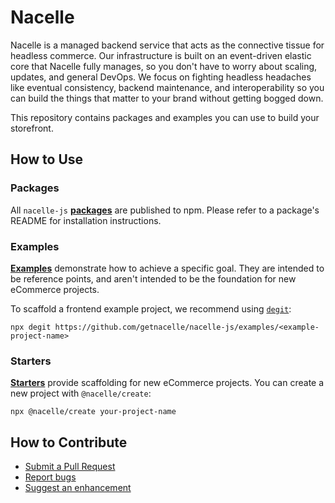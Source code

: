# Nacelle

Nacelle is a managed backend service that acts as the connective tissue for headless commerce. Our infrastructure is built on an event-driven elastic core that Nacelle fully manages, so you don't have to worry about scaling, updates, and general DevOps. We focus on fighting headless headaches like eventual consistency, backend maintenance, and interoperability so you can build the things that matter to your brand without getting bogged down.

This repository contains packages and examples you can use to build your storefront.

## How to Use

### Packages

All `nacelle-js` [**packages**](https://github.com/getnacelle/nacelle-js/tree/main/packages) are published to npm. Please refer to a package's README for installation instructions.

### Examples

[**Examples**](https://github.com/getnacelle/nacelle-js/tree/main/examples) demonstrate how to achieve a specific goal. They are intended to be reference points, and aren't intended to be the foundation for new eCommerce projects.

To scaffold a frontend example project, we recommend using [`degit`](https://www.npmjs.com/package/degit):

```
npx degit https://github.com/getnacelle/nacelle-js/examples/<example-project-name>
```

### Starters

[**Starters**](https://github.com/getnacelle/nacelle-js/tree/main/starters) provide scaffolding for new eCommerce projects. You can create a new project with `@nacelle/create`:

```
npx @nacelle/create your-project-name
```

## How to Contribute

- [Submit a Pull Request](./CONTRIBUTING)
- [Report bugs](./BUG_REPORT)
- [Suggest an enhancement](./SUGGEST_ENHANCEMENT)
